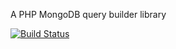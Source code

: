 A PHP MongoDB query builder library

[![Build Status](https://secure.travis-ci.org/alexbilbie/MongoQB.png?branch=master)](https://travis-ci.org/alexbilbie/MongoQB)